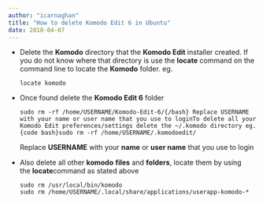 ```yaml
---
author: "icarnaghan"
title: "How to delete Komodo Edit 6 in Ubuntu"
date: 2018-04-07
---
```


- Delete the **Komodo** directory that the **Komodo Edit** installer created. If you do not know where that directory is use the **locate** command on the command line to locate the **Komodo** folder. eg.
    
    ```
    locate komodo
    ```
    
- Once found delete the **Komodo Edit 6** folder
    
    ```
    sudo rm -rf /home/USERNAME/Komodo-Edit-6/{/bash} Replace USERNAME with your name or user name that you use to loginTo delete all your Komodo Edit preferences/settings delete the ~/.komodo directory eg. {code bash}sudo rm -rf /home/USERNAME/.komodoedit/
    ```
    
    Replace **USERNAME** with your **name** or **user name** that you use to login
- Also delete all other **komodo** **files** and **folders**, locate them by using the **locate**command as stated above
    
    ```
    sudo rm /usr/local/bin/komodo
    sudo rm /home/USERNAME/.local/share/applications/userapp-komodo-*
    
    ```
